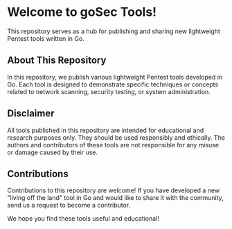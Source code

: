 # Welcome to goSec Tools!

This repository serves as a hub for publishing and sharing new lightweight Pentest tools written in Go.

## About This Repository

In this repository, we publish various lightweight Pentest tools developed in Go. Each tool is designed to demonstrate specific techniques or concepts related to network scanning, security testing, or system administration.

## Disclaimer

All tools published in this repository are intended for educational and research purposes only. They should be used responsibly and ethically. The authors and contributors of these tools are not responsible for any misuse or damage caused by their use.

## Contributions

Contributions to this repository are welcome! If you have developed a new "living off the land" tool in Go and would like to share it with the community, send us a request to become a contributor.

We hope you find these tools useful and educational!
